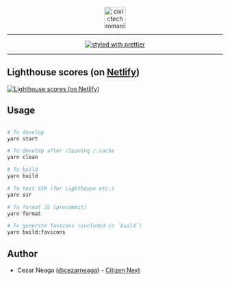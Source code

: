 <p align="center">
  <a href="https://github.com/civictechro" title="civictech romania">
    <img
      src="https://civictech.ro/public/images/civictech_logo.svg"
      height="50"
      alt="civictech romania"
    />
  </a>
</p>

---

<p align="center">
  <!-- <a href="https://circleci.com/gh/civictechro">
    <img
      src="https://circleci.com/gh/civictechro.svg?style=svg&circle-token="
      alt="CircleCI"
    />
  </a> -->
  <!-- this works with Circle CI -->
  <!-- <a href="https://greenkeeper.io/">
    <img
      src="https://badges.greenkeeper.io/fabe/gatsby-universal.svg"
      alt="Greenkeeper badge"
    />
  </a> -->
  <a href="https://github.com/prettier/prettier">
    <img
      src="https://img.shields.io/badge/styled_with-prettier-ff69b4.svg"
      alt="styled with prettier"
    />
  </a>
  <!-- <a href="https://app.netlify.com/sites/civictech/deploys">
    <img
      src="https://api.netlify.com/api/v1/badges/9da70e86-2739-4329-81ac-cd7192231c19/deploy-status"
      alt="Netlify Status"
    />
  </a> -->
</p>

---

## Lighthouse scores (on [Netlify](https://netlify.com))

[![Lighthouse scores (on Netlify)](https://lighthouse.now.sh/?perf=100&pwa=100&a11y=100&bp=100&seo=100)](https://circleci.com/gh/civictechro/civictechro)

## Usage

```bash

# To develop
yarn start

# To develop after cleaning /.cache
yarn clean

# To build
yarn build

# To test SSR (for Lighthouse etc.)
yarn ssr

# To format JS (precommit)
yarn format

# To generate favicons (included in `build`)
yarn build:favicons
```

## Author

- Cezar Neaga ([@cezarneaga](https://twitter.com/cezarneaga)) - [Citizen Next](https://citizennext.ro)
